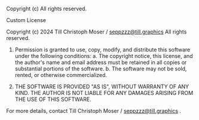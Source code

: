 Copyright (c) 
All rights reserved.

Custom License

Copyright (c) 2024 Till Christoph Moser / seppzzz@till.graphics
All rights reserved.

1. Permission is granted to use, copy, modify, and distribute this software under the following conditions:
   a. The copyright notice, this license, and the author's name and email address must be retained in all copies or substantial portions of the software.
   b. The software may not be sold, rented, or otherwise commercialized.

2. THE SOFTWARE IS PROVIDED "AS IS", WITHOUT WARRANTY OF ANY KIND. THE AUTHOR IS NOT LIABLE FOR ANY DAMAGES ARISING FROM THE USE OF THIS SOFTWARE.

For more details, contact Till Christoph Moser / seppzzz@till.graphics .

